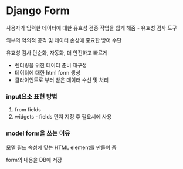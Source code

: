 # Django Form

사용자가 입력한 데이터에 대한 유효성 검증 작업을 쉽게 해줌 - 유효성 검사 도구

외부의 악의적 공격 및 데이터 손상에 중요한 방어 수단

유효성 검사 단순화, 자동화, 더 안전하고 빠르게

-  렌더링을 위한 데이터 준비 재구성
- 데이터에 대한 html form 생성
- 클라이언트로 부터 받은 데이터 수신 및 처리



### input요소 표현 방법

1. from fields
2. widgets - fields 먼저 지정 후 필요시에 사용 



### model form을 쓰는 이유

모델 필드 속성에 맞는 HTML element를 만들어 줌

form의 내용을  DB에 저장